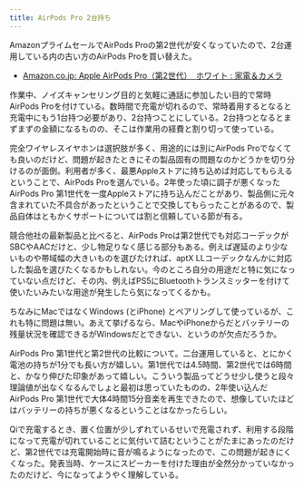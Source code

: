 ```yaml
---
title: AirPods Pro 2台持ち
---
```


AmazonプライムセールでAirPods Proの第2世代が安くなっていたので、2台運用している内の古い方のAirPods Proを買い替えた。

- [Amazon.co.jp: Apple AirPods Pro（第2世代） ​​​​​​​ ホワイト : 家電＆カメラ](https://www.amazon.co.jp/dp/B0BDJGFWP4)

作業中、ノイズキャンセリング目的と気軽に通話に参加したい目的で常時AirPods Proを付けている。数時間で充電が切れるので、常時着用するとなると充電中にもう1台持つ必要があり、2台持つことにしている。2台持つとなるとまずまずの金額になるものの、そこは作業用の経費と割り切って使っている。

完全ワイヤレスイヤホンは選択肢が多く、用途的には別にAirPods Proでなくても良いのだけど、問題が起きたときにその製品固有の問題なのかどうかを切り分けるのが面倒。利用者が多く、最悪Appleストアに持ち込めば対応してもらえるということで、AirPods Proを選んでいる。2年使った頃に調子が悪くなったAirPods Pro 第1世代を一度Appleストアに持ち込んだことがあり、製品側に元々含まれていた不具合があったということで交換してもらったことがあるので、製品自体はともかくサポートについては割と信頼している節が有る。

競合他社の最新製品と比べると、AirPods Proは第2世代でも対応コーデックがSBCやAACだけと、少し物足りなく感じる部分もある。例えば遅延のより少ないものや帯域幅の大きいものを選びたければ、aptX LLコーデックなんかに対応した製品を選びたくなるかもしれない。今のところ自分の用途だと特に気になっていない点だけど、その内、例えばPS5にBluetoothトランスミッターを付けて使いたいみたいな用途が発生したら気になってくるかも。

ちなみにMacではなくWindows (とiPhone) とペアリングして使っているが、これも特に問題は無い。あえて挙げるなら、MacやiPhoneからだとバッテリーの残量状況を確認できるがWindowsだとできない、というのが欠点だろうか。

AirPods Pro 第1世代と第2世代の比較について。二台運用していると、とにかく電池の持ちが1分でも長い方が嬉しい。第1世代では4.5時間、第2世代では6時間と、かなり伸びた印象があって嬉しい。こういう製品ってどうせ少し使うと段々理論値が出なくなるんでしょと最初は思っていたものの、2年使い込んだAirPods Pro 第1世代で大体4時間15分音楽を再生できたので、想像していたほどはバッテリーの持ちが悪くなるということはなかったらしい。

Qiで充電するとき、置く位置が少しずれているせいで充電されず、利用する段階になって充電が切れていることに気付いて詰むということがたまにあったのだけど、第2世代では充電開始時に音が鳴るようになったので、この問題が起きにくくなった。発表当時、ケースにスピーカーを付けた理由が全然分かっていなかったのだけど、今になってようやく理解している。

